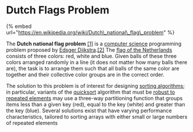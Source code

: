 # Dutch Flags Problem

{% embed url="https://en.wikipedia.org/wiki/Dutch\_national\_flag\_problem" %}

The **Dutch national flag problem** [\[1\]](https://en.wikipedia.org/wiki/Dutch_national_flag_problem#cite_note-monash-1) is a [computer science](https://en.wikipedia.org/wiki/Computer_science) programming problem proposed by [Edsger Dijkstra](https://en.wikipedia.org/wiki/Edsger_Dijkstra).[\[2\]](https://en.wikipedia.org/wiki/Dutch_national_flag_problem#cite_note-:0-2) The [flag of the Netherlands](https://en.wikipedia.org/wiki/Flag_of_the_Netherlands) consists of three colors: red, white and blue. Given balls of these three colors arranged randomly in a line \(it does not matter how many balls there are\), the task is to arrange them such that all balls of the same color are together and their collective color groups are in the correct order.

The solution to this problem is of interest for designing [sorting algorithms](https://en.wikipedia.org/wiki/Sorting_algorithm); in particular, variants of the [quicksort](https://en.wikipedia.org/wiki/Quicksort) algorithm that must be [robust to repeated elements](https://en.wikipedia.org/wiki/Quicksort#Repeated_elements) may use a three-way partitioning function that groups items less than a given key \(red\), equal to the key \(white\) and greater than the key \(blue\). Several solutions exist that have varying performance characteristics, tailored to sorting arrays with either small or large numbers of repeated elements


